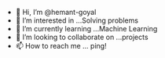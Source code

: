 - 👋 Hi, I’m @hemant-goyal
- 👀 I’m interested in ...Solving problems
- 🌱 I’m currently learning ...Machine Learning
- 💞️ I’m looking to collaborate on ...projects
- 📫 How to reach me ... ping!

<!---
hemant-goyal/hemant-goyal is a ✨ special ✨ repository because its `README.md` (this file) appears on your GitHub profile.
You can click the Preview link to take a look at your changes.
--->
